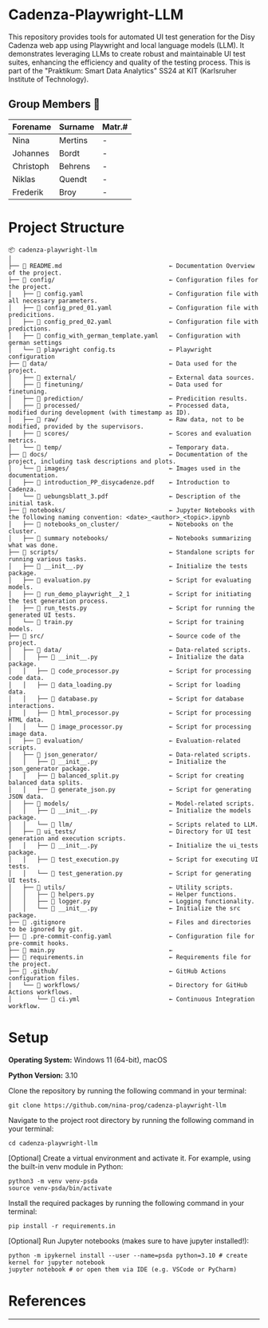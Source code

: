 # Cadenza-Playwright-LLM
This repository provides tools for automated UI test generation for the Disy Cadenza web app using Playwright and local language models (LLM). It demonstrates leveraging LLMs to create robust and maintainable UI test suites, enhancing the efficiency and quality of the testing process. This is part of the "Praktikum: Smart Data Analytics" SS24 at KIT (Karlsruher Institute of Technology).

## Group Members 👤 
| Forename  | Surname | Matr.#  |
|-----------|---------|---------|
| Nina      | Mertins | - |
| Johannes  | Bordt   | - |
| Christoph | Behrens | - |
| Niklas    | Quendt  | - |
| Frederik  | Broy     | - |

# Project Structure
```
📦 cadenza-playwright-llm
│
├── 📄 README.md                              ← Documentation Overview of the project.
├── 📂 config/                                ← Configuration files for the project.
│   ├── 📄 config.yaml                        ← Configuration file with all necessary parameters.
│   ├── 📄 config_pred_01.yaml                ← Configuration file with predicitions.
│   ├── 📄 config_pred_02.yaml                ← Configuration file with predictions.
│   ├── 📄 config_with_german_template.yaml   ← Configuration with german settings
│   └── 📄 playwright config.ts               ← Playwright configuration
├── 📂 data/                                  ← Data used for the project.
│   ├── 📂 external/                          ← External data sources.
│   ├── 📂 finetuning/                        ← Data used for finetuning.
│   ├── 📂 prediction/                        ← Predicition results.
│   ├── 📂 processed/                         ← Processed data, modified during development (with timestamp as ID).
│   ├── 📂 raw/                               ← Raw data, not to be modified, provided by the supervisors.
│   ├── 📂 scores/                            ← Scores and evaluation metrics.
│   └── 📂 temp/                              ← Temporary data.
├── 📂 docs/                                  ← Documentation of the project, including task descriptions and plots.
│   └── 📂 images/                            ← Images used in the documentation.
│   ├── 📄 introduction_PP_disycadenze.pdf    ← Introduction to Cadenza.
│   └── 📄 uebungsblatt_3.pdf                 ← Description of the initial task. 
├── 📂 notebooks/                             ← Jupyter Notebooks with the following naming convention: <date>_<author>_<topic>.ipynb
│   ├── 📂 notebooks_on_cluster/              ← Notebooks on the cluster.
│   ├── 📂 summary notebooks/                 ← Notebooks summarizing what was done.
├── 📂 scripts/                               ← Standalone scripts for running various tasks.
│   ├── 📄 __init__.py                        ← Initialize the tests package.
│   ├── 📄 evaluation.py                      ← Script for evaluating models.
│   ├── 📄 run_demo_playwright__2_1           ← Script for initiating the test generation process.
│   ├── 📄 run_tests.py                       ← Script for running the generated UI tests.
│   └── 📄 train.py                           ← Script for training models.
├── 📂 src/                                   ← Source code of the project.
│   ├── 📂 data/                              ← Data-related scripts.
│   │   ├── 📄 __init__.py                    ← Initialize the data package.
│   │   ├── 📄 code_processor.py              ← Script for processing code data.
│   │   ├── 📄 data_loading.py                ← Script for loading data.
│   │   ├── 📄 database.py                    ← Script for database interactions.
│   │   ├── 📄 html_processor.py              ← Script for processing HTML data.
│   │   └── 📄 image_processor.py             ← Script for processing image data.
│   ├── 📂 evaluation/                        ← Evaluation-related scripts.
│   ├── 📂 json_generator/                    ← Data-related scripts.
│   │   ├── 📄 __init__.py                    ← Initialize the json_generator package.
│   │   ├── 📄 balanced_split.py              ← Script for creating balanced data splits.
│   │   ├── 📄 generate_json.py               ← Script for generating JSON data.
│   ├── 📂 models/                            ← Model-related scripts.
│   │   ├── 📄 __init__.py                    ← Initialize the models package.
│   │   └── 📂 llm/                           ← Scripts related to LLM.
│   ├── 📂 ui_tests/                          ← Directory for UI test generation and execution scripts.
│   │   ├── 📄 __init__.py                    ← Initialize the ui_tests package.
│   │   ├── 📄 test_execution.py              ← Script for executing UI tests.
│   │   └── 📄 test_generation.py             ← Script for generating UI tests.
│   ├── 📂 utils/                             ← Utility scripts.
│   │   ├── 📄 helpers.py                     ← Helper functions.
│   │   ├── 📄 logger.py                      ← Logging functionality.
│   │   └── 📄 __init__.py                    ← Initialize the src package.
├── 📄 .gitignore                             ← Files and directories to be ignored by git.
├── 📄 .pre-commit-config.yaml                ← Configuration file for pre-commit hooks.
├── 📄 main.py                                ← 
├── 📄 requirements.in                        ← Requirements file for the project.
├── 📂 .github/                               ← GitHub Actions configuration files.
│   └── 📂 workflows/                         ← Directory for GitHub Actions workflows.
│       └── 📄 ci.yml                         ← Continuous Integration workflow.
```

# Setup
**Operating System:** Windows 11 (64-bit), macOS

**Python Version:** 3.10

Clone the repository by running the following command in your terminal:
```
git clone https://github.com/nina-prog/cadenza-playwright-llm
```
Navigate to the project root directory by running the following command in your terminal:

```
cd cadenza-playwright-llm
```


[Optional] Create a virtual environment and activate it. For example, using the built-in venv module in Python:

```
python3 -m venv venv-psda
source venv-psda/bin/activate
```

Install the required packages by running the following command in your terminal:
```
pip install -r requirements.in
```


[Optional] Run Jupyter notebooks (makes sure to have jupyter installed!):
```
python -m ipykernel install --user --name=psda python=3.10 # create kernel for jupyter notebook
jupyter notebook # or open them via IDE (e.g. VSCode or PyCharm)
```


# References
- - - 



